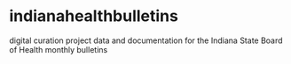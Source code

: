 # indianahealthbulletins
digital curation project data and documentation for the Indiana State Board of Health monthly bulletins
